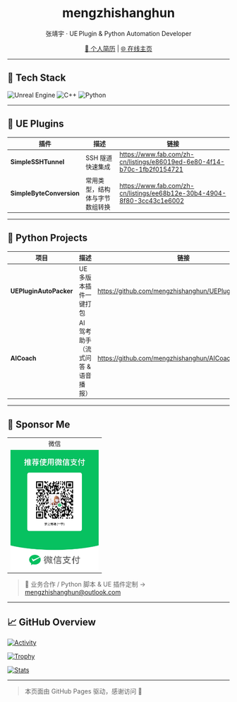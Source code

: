 <!-- ─── Banner / Title ────────────────────────────────────────── -->
<!--
<p align="center">
  <img src="https://github.com/mengzhishanghun/mengzhishanghun/blob/main/Assets/Banner.svg" alt="Banner" width="100%"/>
</p>
-->

<h1 align="center">mengzhishanghun</h1>
<p align="center">张靖宇 · UE Plugin & Python Automation Developer</p>

<p align="center">
  <a href="./个人简历.md">📄 个人简历</a> | <a href="https://mengzhishanghun.github.io">🌐 在线主页</a>
</p>


---

## 🔧 Tech Stack

![Unreal Engine](https://img.shields.io/badge/Unreal‑Engine-313131?logo=unrealengine&logoColor=white)
![C++](https://img.shields.io/badge/C%2B%2B-00599C?logo=cplusplus&logoColor=white)
![Python](https://img.shields.io/badge/Python-3776AB?logo=python&logoColor=white)

---

## 🚀 UE Plugins

| 插件 | 描述 | 链接 |
|------|------|------|
| **SimpleSSHTunnel** | SSH 隧道快速集成 | <https://www.fab.com/zh-cn/listings/e86019ed-6e80-4f14-b70c-1fb2f0154721> |
| **SimpleByteConversion**|常用类型，结构体与字节数组转换|<https://www.fab.com/zh-cn/listings/ee68b12e-30b4-4904-8f80-3cc43c1e6002>|

---

## 🐍 Python Projects

| 项目 | 描述 | 链接 |
|------|------|------|
| **UEPluginAutoPacker** | UE 多版本插件一键打包 | <https://github.com/mengzhishanghun/UEPluginAutoPacker> |
| **AICoach** | AI 驾考助手（流式问答 & 语音播报） | <https://github.com/mengzhishanghun/AICoach> |

---

## 💖 Sponsor Me

<table>
  <tr><td align="center">微信</td></tr>
  <tr>
    <td>
      <img src="https://raw.githubusercontent.com/mengzhishanghun/mengzhishanghun.github.io/main/Assets/WeChatPay.png" alt="WeChat Pay QR" width="200"/>
    </td>
  </tr>
</table>

> 💼 业务合作 / Python 脚本 & UE 插件定制 → [mengzhishanghun@outlook.com](mailto:mengzhishanghun@outlook.com)

---

## 📈 GitHub Overview

[![Activity](https://github-readme-activity-graph.vercel.app/graph?username=mengzhishanghun&theme=tokyo-night&hide_border=true)](https://github.com/Ashutosh00710/github-readme-activity-graph)

[![Trophy](https://github-profile-trophy.vercel.app/?username=mengzhishanghun&theme=tokyonight&no-frame=true&row=1&column=6)](https://github.com/ryo-ma/github-profile-trophy)

[![Stats](https://github-readme-stats.vercel.app/api?username=mengzhishanghun&show_icons=true&include_all_commits=true&count_private=true&theme=tokyonight)](https://github.com/anuraghazra/github-readme-stats)

---

> 本页面由 GitHub Pages 驱动，感谢访问 🙏
